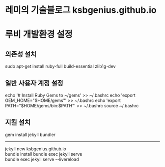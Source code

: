 # 레미의 기술블로그 ksbgenius.github.io

# 루비 개발환경 설정
## 의존성 설치
sudo apt-get install ruby-full build-essential zlib1g-dev

## 일반 사용자 계정 설정
echo '# Install Ruby Gems to ~/gems' >> ~/.bashrc
echo 'export GEM_HOME="$HOME/gems"' >> ~/.bashrc
echo 'export PATH="$HOME/gems/bin:$PATH"' >> ~/.bashrc
source ~/.bashrc

## 지킬 설치
gem install jekyll bundler  

---

jekyll new ksbgenius.github.io  
bundle install
bundle exec jekyll serve  
bundle exec jekyll serve --livereload
